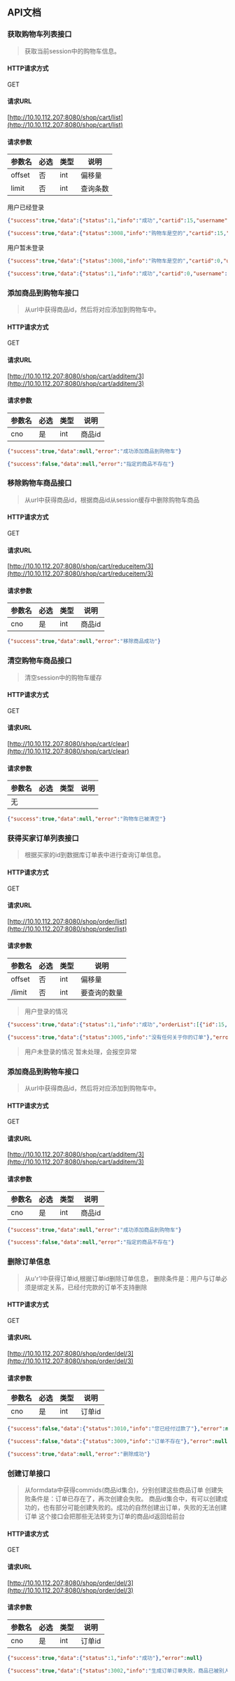 ## API文档

### 获取购物车列表接口
> 获取当前session中的购物车信息。

#### HTTP请求方式
GET
#### 请求URL
[http://10.10.112.207:8080/shop/cart/list](http://10.10.112.207:8080/shop/cart/list)
#### 请求参数

参数名 | 必选 | 类型 | 说明
|------|------|------|----|
|offset|否|int|偏移量
|limit|否|int|查询条数

用户已经登录
```json
{"success":true,"data":{"status":1,"info":"成功","cartid":15,"username":"张起灵","items":[{"commid":5,"commName":"手绘藤花画","price":16.0,"sallerName":"惠普","sallerPhone":""}]},"error":null}
```
```json
{"success":true,"data":{"status":3008,"info":"购物车是空的","cartid":15,"username":"张起灵","items":[]},"error":null}
```
用户暂未登录
```json
{"success":true,"data":{"status":3008,"info":"购物车是空的","cartid":0,"username":null,"items":[]},"error":null}
```
```json
{"success":true,"data":{"status":1,"info":"成功","cartid":0,"username":null,"items":[{"commid":5,"commName":"手绘藤花画","price":16.0,"sallerName":"惠普","sallerPhone":""}]},"error":null}
```

### 添加商品到购物车接口
> 从url中获得商品id，然后将对应添加到购物车中。

#### HTTP请求方式
GET
#### 请求URL
[http://10.10.112.207:8080/shop/cart/additem/3](http://10.10.112.207:8080/shop/cart/additem/3)
#### 请求参数

参数名 | 必选 | 类型 | 说明
|------|------|------|----|
|cno| 是|int|商品id

```json
{"success":true,"data":null,"error":"成功添加商品到购物车"}
```

```json
{"success":false,"data":null,"error":"指定的商品不存在"}    
```

### 移除购物车商品接口
> 从url中获得商品id，根据商品id从session缓存中删除购物车商品

#### HTTP请求方式
GET
#### 请求URL
[http://10.10.112.207:8080/shop/cart/reduceitem/3](http://10.10.112.207:8080/shop/cart/reduceitem/3)
#### 请求参数

参数名 | 必选 | 类型 | 说明
|------|------|------|----|
|cno| 是|int|商品id

```json
{"success":true,"data":null,"error":"移除商品成功"}
```

### 清空购物车商品接口
> 清空session中的购物车缓存

#### HTTP请求方式
GET
#### 请求URL
[http://10.10.112.207:8080/shop/cart/clear](http://10.10.112.207:8080/shop/cart/clear)
#### 请求参数

参数名 | 必选 | 类型 | 说明
|------|------|------|----|
|无

```json
{"success":true,"data":null,"error":"购物车已被清空"}
```

### 获得买家订单列表接口
> 根据买家的id到数据库订单表中进行查询订单信息。

#### HTTP请求方式
GET
#### 请求URL
[http://10.10.112.207:8080/shop/order/list](http://10.10.112.207:8080/shop/order/list)
#### 请求参数

参数名 | 必选 | 类型 | 说明
|------|------|------|----|
|offset|否|int|偏移量
/limit|否|int|要查询的数量
> 用户登录的情况
```json
{"success":true,"data":{"status":1,"info":"成功","orderList":[{"id":15,"isPay":1,"orderNo":"No000004","createTime":"2017年12月18日 15:25:18","status":0,"user":{"id":6,"account":null,"password":null,"nickname":"张起灵","avatar":null,"sex":"\u0000","birthday":null,"email":null,"phone":"12345678910"},"receiving":{"id":0,"receiver":"小李","phone":"13145879632","zipCode":null,"address":"广东省珠海市金湾区广东科学技术职业学院","isDefault":0,"user":null},"commodity":{"id":6,"name":"好人画","price":16.0,"picture":"ui.jpg","shippingCost":9.0,"createTime":null,"sizeWidth":0.0,"sizeHeight":0.0,"user":{"id":4,"account":null,"password":null,"nickname":"惠普","avatar":null,"sex":"\u0000","birthday":null,"email":null,"phone":null}}},{"id":16,"isPay":1,"orderNo":"No000005","createTime":"2017年12月18日 15:25:18","status":0,"user":{"id":6,"account":null,"password":null,"nickname":"张起灵","avatar":null,"sex":"\u0000","birthday":null,"email":null,"phone":"12345678910"},"receiving":{"id":0,"receiver":"jack2","phone":"12345678910","zipCode":null,"address":"广东省珠海市金湾区广东科学技术职业学院","isDefault":0,"user":null},"commodity":{"id":6,"name":"洋桔梗","price":16.0,"picture":"ui.jpg","shippingCost":9.0,"createTime":null,"sizeWidth":0.0,"sizeHeight":0.0,"user":{"id":4,"account":null,"password":null,"nickname":"惠普","avatar":null,"sex":"\u0000","birthday":null,"email":null,"phone":null}}},{"id":51,"isPay":0,"orderNo":"15136489830176","createTime":"2017年12月19日 10:03:19","status":0,"user":{"id":6,"account":null,"password":null,"nickname":"张起灵","avatar":null,"sex":"\u0000","birthday":null,"email":null,"phone":"12345678910"},"receiving":{"id":0,"receiver":"林出出","phone":"13156458366","zipCode":null,"address":"广东揭阳","isDefault":0,"user":null},"commodity":{"id":6,"name":"手绘藤花画","price":16.0,"picture":"ui.jpg","shippingCost":9.0,"createTime":null,"sizeWidth":0.0,"sizeHeight":0.0,"user":{"id":4,"account":null,"password":null,"nickname":"惠普","avatar":null,"sex":"\u0000","birthday":null,"email":null,"phone":null}}},{"id":52,"isPay":1,"orderNo":"15136489833396","createTime":"2017年12月19日 10:03:19","status":0,"user":{"id":6,"account":null,"password":null,"nickname":"张起灵","avatar":null,"sex":"\u0000","birthday":null,"email":null,"phone":"12345678910"},"receiving":{"id":0,"receiver":"林出出","phone":"13156458366","zipCode":null,"address":"广东揭阳","isDefault":0,"user":null},"commodity":{"id":6,"name":"惠普水彩画","price":16.0,"picture":"ui.jpg","shippingCost":9.0,"createTime":null,"sizeWidth":0.0,"sizeHeight":0.0,"user":{"id":4,"account":null,"password":null,"nickname":"惠普","avatar":null,"sex":"\u0000","birthday":null,"email":null,"phone":null}}}]},"error":null}
```
```json
{"success":true,"data":{"status":3005,"info":"没有任何关于你的订单"},"error":null}
```

> 用户未登录的情况
暂未处理，会报空异常

### 添加商品到购物车接口
> 从url中获得商品id，然后将对应添加到购物车中。

#### HTTP请求方式
GET
#### 请求URL
[http://10.10.112.207:8080/shop/cart/additem/3](http://10.10.112.207:8080/shop/cart/additem/3)
#### 请求参数

参数名 | 必选 | 类型 | 说明
|------|------|------|----|
|cno| 是|int|商品id

```json
{"success":true,"data":null,"error":"成功添加商品到购物车"}
```

```json
{"success":false,"data":null,"error":"指定的商品不存在"}    
```

### 删除订单信息
> 从u'r'l中获得订单id,根据订单id删除订单信息，
> 删除条件是：用户与订单必须是绑定关系，已经付完款的订单不支持删除

#### HTTP请求方式
GET
#### 请求URL
[http://10.10.112.207:8080/shop/order/del/3](http://10.10.112.207:8080/shop/order/del/3)
#### 请求参数

参数名 | 必选 | 类型 | 说明
|------|------|------|----|
|cno| 是|int|订单id

```json
{"success":false,"data":{"status":3010,"info":"您已经付过款了"},"error":null}
```

```json
{"success":false,"data":{"status":3009,"info":"订单不存在"},"error":null}
```

```json
{"success":true,"data":null,"error":"删除成功"}
```

### 创建订单接口
> 从formdata中获得commids(商品id集合)，分别创建这些商品订单
> 创建失败条件是：订单已存在了，再次创建会失败。
> 商品id集合中，有可以创建成功的，也有部分可能创建失败的。成功的自然创建出订单，失败的无法创建订单
> 这个接口会把那些无法转变为订单的商品id返回给前台

#### HTTP请求方式
GET
#### 请求URL
[http://10.10.112.207:8080/shop/order/del/3](http://10.10.112.207:8080/shop/order/del/3)
#### 请求参数

参数名 | 必选 | 类型 | 说明
|------|------|------|----|
|cno| 是|int|订单id

```json
{"success":true,"data":{"status":1,"info":"成功"},"error":null}
```
```json
{"success":true,"data":{"status":3002,"info":"生成订单订单失败，商品已被别人抢先下单了，如果那边1小时内没有完成付款，您还有机会","expList":[7,6]},"error":null}
```

